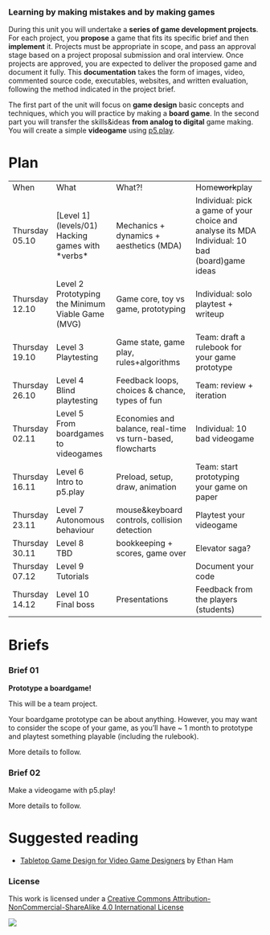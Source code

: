 ### Learning by making mistakes and by making games

During this unit you will undertake a **series of game development projects**. For each project, you **propose** a game that fits its specific brief and then **implement** it. Projects must be appropriate in scope, and pass an approval stage based on a project proposal submission and oral interview. Once projects are approved, you are expected to deliver the proposed game and document it fully. This **documentation** takes the form of images, video, commented source code, executables, websites, and written evaluation, following the method indicated in the project brief.

The first part of the unit will focus on **game design** basic concepts and techniques, which you will practice by making a **board game**. In the second part you will transfer the skills&ideas **from analog to digital** game making. You will create a simple **videogame** using [p5.play](http://p5play.molleindustria.org/).

<!-- What this unit is NOT -->

# Plan

<table>
  <tr>
    <td>When</td>
    <td>What</td>
    <td>What?!</td>
    <td>Home<del>work</del>play</td>
  </tr>
  <tr>
  	<td>Thursday<br>05.10</td>
    <td>[Level 1](levels/01) 
    	<br>Hacking games with *verbs*
    </td>
    <td>Mechanics + dynamics + aesthetics (MDA)
    </td>
    <td>Individual: pick a game of your choice and analyse its MDA
    	<br>Individual: 10 bad (board)game ideas
    </td>
  </tr>
  <tr>
  	<td>Thursday<br>12.10</td>
    <td>Level 2
    	<br>Prototyping the Minimum Viable Game (MVG)
    </td>
    <td>Game core, toy vs game, prototyping</td>
    <td>Individual: solo playtest + writeup</td>
  </tr>
  <tr>
  	<td>Thursday<br>19.10</td>
    <td>Level 3
    	<br>Playtesting
    </td>
    <td>Game state, game play, rules+algorithms</td>
    <td>Team: draft a rulebook for your game prototype</td>
  </tr>
  <tr>
  	<td>Thursday<br>26.10</td>
    <td>Level 4
    	<br>Blind playtesting 
    </td>
    <td>Feedback loops, choices & chance, types of fun</td>
    <td>Team: review + iteration</td>
  </tr>
  <tr>
  	<td>Thursday<br>02.11</td>
    <td>Level 5
    	<br>From boardgames to videogames
    </td>
    <td>Economies and balance, real-time vs turn-based, flowcharts</td>
    <td>Individual: 10 bad videogame</td>
  </tr>
  <tr>
  	<td>Thursday<br>16.11</td>
    <td>Level 6
    	<br>Intro to p5.play
    </td>
    <td>Preload, setup, draw, animation</td>
    <td>Team: start prototyping your game on paper</td>
  </tr>
  <tr>
  	<td>Thursday<br>23.11</td>
    <td>Level 7
    	<br>Autonomous behaviour
    </td>
    <td>mouse&keyboard controls, collision detection</td>
    <td>Playtest your videogame</td>
  </tr>
  <tr>
  	<td>Thursday<br>30.11</td>
    <td>Level 8
    	<br>TBD
    </td>
    <td>bookkeeping + scores, game over</td>
    <td>Elevator saga?</td>
  </tr>
  <tr>
  	<td>Thursday<br>07.12</td>
    <td>Level 9
    	<br>Tutorials
    </td>
    <td></td>
    <td>Document your code</td>
  </tr>
  <tr>
  	<td>Thursday<br>14.12</td>
    <td>Level 10
    	<br>Final boss
    </td>
    <td>Presentations</td>
    <td>Feedback from the players (students)</td>
  </tr>
</table>

<!-- # Learning goals -->

<!-- # Rules of the road --> 

# Briefs

### Brief 01

**Prototype a boardgame!**

This will be a team project.

Your boardgame prototype can be about anything. However, you may want to consider the scope of your game, as you’ll have ~ 1 month to prototype and playtest something playable (including the rulebook). 

More details to follow.

### Brief 02

Make a videogame with p5.play!

More details to follow.

# Suggested reading

* [Tabletop Game Design for Video Game Designers](https://www.goodreads.com/book/show/22477999-tabletop-game-design-for-video-game-designers) by Ethan Ham

### License

This work is licensed under a [Creative Commons Attribution-NonCommercial-ShareAlike 4.0 International License](http://creativecommons.org/licenses/by-nc-sa/4.0)

[![](http://mirrors.creativecommons.org/presskit/buttons/88x31/svg/by-nc-sa.svg)](http://creativecommons.org/licenses/by-nc-sa/4.0)